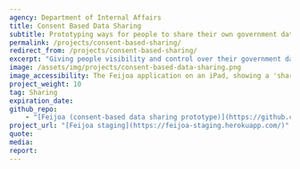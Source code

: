 ```yaml
---
agency: Department of Internal Affairs
title: Consent Based Data Sharing
subtitle: Prototyping ways for people to share their own government data with other agencies and organisations.
permalink: /projects/consent-based-sharing/
redirect_from: /projects/consent-based-sharing/
excerpt: "Giving people visibility and control over their government data."
image: /assets/img/projects/consent-based-data-sharing.png
image_accessibility: The Feijoa application on an iPad, showing a 'share' button for a birth record.
project_weight: 10
tag: Sharing
expiration_date:
github_repo:
    - "[Feijoa (consent-based data sharing prototype)](https://github.com/ServiceInnovationLab/feijoa)"
project_url: "[Feijoa staging](https://feijoa-staging.herokuapp.com/)"
quote:
media:
report:
---
```

